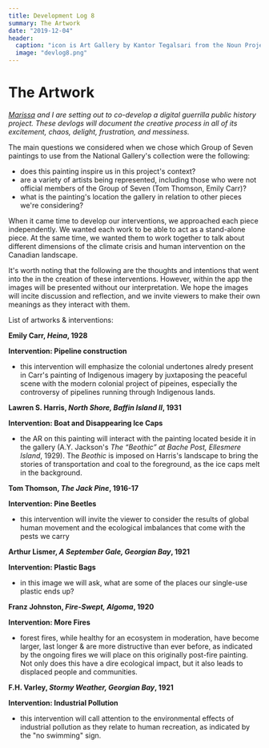 ```yaml
---
title: Development Log 8
summary: The Artwork
date: "2019-12-04" 
header:
  caption: "icon is Art Gallery by Kantor Tegalsari from the Noun Project"
  image: "devlog8.png"
--- 
```

# The Artwork
*[Marissa](https://marissafoley.netlify.com/) and I are setting out to co-develop a digital guerrilla public history project. These devlogs will document the creative process in all of its excitement, chaos, delight, frustration, and messiness.*

The main questions we considered when we chose which Group of Seven paintings to use from the National Gallery's collection were the following:  

+ does this painting inspire us in this project's context?
+ are a variety of artists being represented, including those who were not official members of the Group of Seven (Tom Thomson, Emily Carr)? 
+ what is the painting's location the gallery in relation to other pieces we're considering? 

When it came time to develop our interventions, we approached each piece independently. We wanted each work to be able to act as a stand-alone piece. At the same time, we wanted them to work together to talk about different dimensions of the climate crisis and human intervention on the Canadian landscape. 

It's worth noting that the following are the thoughts and intentions that went into the in the creation of these interventions. However, within the app the images will be presented without our interpretation. We hope the images will incite discussion and reflection, and we invite viewers to make their own meanings as they interact with them. 

List of artworks & interventions: 

**Emily Carr, *Heina*, 1928** 

**Intervention: Pipeline construction** 

+ this intervention will emphasize the colonial undertones alredy present in Carr's painting of Indigenous imagery by juxtaposing the peaceful scene with the modern colonial project of pipeines, especially the controversy of pipelines running through Indigenous lands. 

**Lawren S. Harris, *North Shore, Baffin Island II*, 1931**

**Intervention: Boat and Disappearing Ice Caps** 

+ the AR on this painting will interact with the painting located beside it in the gallery (A.Y. Jackson's *The “Beothic” at Bache Post, Ellesmere Island*, 1929). The *Beothic* is imposed on Harris's landscape to bring the stories of transportation and coal to the foreground, as the ice caps melt in the background. 

**Tom Thomson, *The Jack Pine*, 1916-17**

**Intervention: Pine Beetles** 

+ this intervention will invite the viewer to consider the results of global human movement and the ecological imbalances that come with the pests we carry 

**Arthur Lismer, *A September Gale, Georgian Bay*, 1921**

**Intervention: Plastic Bags** 

+ in this image we will ask, what are some of the places our single-use plastic ends up? 

**Franz Johnston, *Fire-Swept, Algoma*, 1920**

**Intervention: More Fires**

+ forest fires, while healthy for an ecosystem in moderation, have become larger, last longer & are more distructive than ever before, as indicated by the ongoing fires we will place on this originally post-fire painting. Not only does this have a dire ecological impact, but it also leads to displaced people and communities. 

**F.H. Varley, *Stormy Weather, Georgian Bay*, 1921**

**Intervention: Industrial Pollution**

+ this intervention will call attention to the environmental effects of industrial pollution as they relate to human recreation, as indicated by the "no swimming" sign. 
